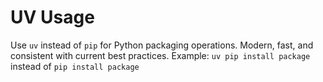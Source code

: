 # UV Usage

Use `uv` instead of `pip` for Python packaging operations.
Modern, fast, and consistent with current best practices.
Example: `uv pip install package` instead of `pip install package`